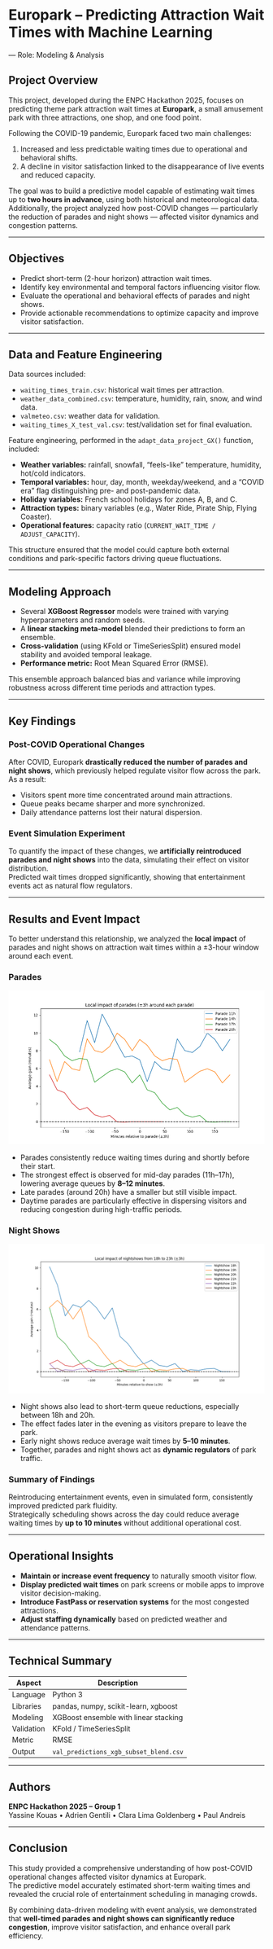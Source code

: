 # Europark – Predicting Attraction Wait Times with Machine Learning
 — Role: Modeling & Analysis
## Project Overview
This project, developed during the ENPC Hackathon 2025, focuses on predicting theme park attraction wait times at **Europark**, a small amusement park with three attractions, one shop, and one food point.

Following the COVID-19 pandemic, Europark faced two main challenges:  
1. Increased and less predictable waiting times due to operational and behavioral shifts.  
2. A decline in visitor satisfaction linked to the disappearance of live events and reduced capacity.

The goal was to build a predictive model capable of estimating wait times up to **two hours in advance**, using both historical and meteorological data.  
Additionally, the project analyzed how post-COVID changes — particularly the reduction of parades and night shows — affected visitor dynamics and congestion patterns.

---

## Objectives
- Predict short-term (2-hour horizon) attraction wait times.  
- Identify key environmental and temporal factors influencing visitor flow.  
- Evaluate the operational and behavioral effects of parades and night shows.  
- Provide actionable recommendations to optimize capacity and improve visitor satisfaction.  

---

## Data and Feature Engineering
Data sources included:
- `waiting_times_train.csv`: historical wait times per attraction.  
- `weather_data_combined.csv`: temperature, humidity, rain, snow, and wind data.  
- `valmeteo.csv`: weather data for validation.  
- `waiting_times_X_test_val.csv`: test/validation set for final evaluation.

Feature engineering, performed in the `adapt_data_project_GX()` function, included:
- **Weather variables:** rainfall, snowfall, “feels-like” temperature, humidity, hot/cold indicators.  
- **Temporal variables:** hour, day, month, weekday/weekend, and a “COVID era” flag distinguishing pre- and post-pandemic data.  
- **Holiday variables:** French school holidays for zones A, B, and C.  
- **Attraction types:** binary variables (e.g., Water Ride, Pirate Ship, Flying Coaster).  
- **Operational features:** capacity ratio (`CURRENT_WAIT_TIME / ADJUST_CAPACITY`).

This structure ensured that the model could capture both external conditions and park-specific factors driving queue fluctuations.

---

## Modeling Approach
- Several **XGBoost Regressor** models were trained with varying hyperparameters and random seeds.  
- A **linear stacking meta-model** blended their predictions to form an ensemble.  
- **Cross-validation** (using KFold or TimeSeriesSplit) ensured model stability and avoided temporal leakage.  
- **Performance metric:** Root Mean Squared Error (RMSE).  

This ensemble approach balanced bias and variance while improving robustness across different time periods and attraction types.

---

## Key Findings

### Post-COVID Operational Changes
After COVID, Europark **drastically reduced the number of parades and night shows**, which previously helped regulate visitor flow across the park.  
As a result:
- Visitors spent more time concentrated around main attractions.  
- Queue peaks became sharper and more synchronized.  
- Daily attendance patterns lost their natural dispersion.

### Event Simulation Experiment
To quantify the impact of these changes, we **artificially reintroduced parades and night shows** into the data, simulating their effect on visitor distribution.  
Predicted wait times dropped significantly, showing that entertainment events act as natural flow regulators.

---

## Results and Event Impact

To better understand this relationship, we analyzed the **local impact** of parades and night shows on attraction wait times within a ±3-hour window around each event.

### Parades
![Local impact of parades](impactlocal%20(1).png)

- Parades consistently reduce waiting times during and shortly before their start.  
- The strongest effect is observed for mid-day parades (11h–17h), lowering average queues by **8–12 minutes**.  
- Late parades (around 20h) have a smaller but still visible impact.  
- Daytime parades are particularly effective in dispersing visitors and reducing congestion during high-traffic periods.

### Night Shows
![Local impact of night shows](impactnightshow%20(1).png)

- Night shows also lead to short-term queue reductions, especially between 18h and 20h.  
- The effect fades later in the evening as visitors prepare to leave the park.  
- Early night shows reduce average wait times by **5–10 minutes**.  
- Together, parades and night shows act as **dynamic regulators** of park traffic.

### Summary of Findings
Reintroducing entertainment events, even in simulated form, consistently improved predicted park fluidity.  
Strategically scheduling shows across the day could reduce average waiting times by **up to 10 minutes** without additional operational cost.

---

## Operational Insights
- **Maintain or increase event frequency** to naturally smooth visitor flow.  
- **Display predicted wait times** on park screens or mobile apps to improve visitor decision-making.  
- **Introduce FastPass or reservation systems** for the most congested attractions.  
- **Adjust staffing dynamically** based on predicted weather and attendance patterns.

---

## Technical Summary
| Aspect | Description |
|---------|-------------|
| Language | Python 3 |
| Libraries | pandas, numpy, scikit-learn, xgboost |
| Modeling | XGBoost ensemble with linear stacking |
| Validation | KFold / TimeSeriesSplit |
| Metric | RMSE |
| Output | `val_predictions_xgb_subset_blend.csv` |

---

## Authors
**ENPC Hackathon 2025 – Group 1**  
 Yassine Kouas  • Adrien Gentili • Clara Lima Goldenberg • Paul Andreis

---

## Conclusion
This study provided a comprehensive understanding of how post-COVID operational changes affected visitor dynamics at Europark.  
The predictive model accurately estimated short-term waiting times and revealed the crucial role of entertainment scheduling in managing crowds.  

By combining data-driven modeling with event analysis, we demonstrated that **well-timed parades and night shows can significantly reduce congestion**, improve visitor satisfaction, and enhance overall park efficiency.
